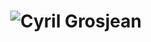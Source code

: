<h1 align="center">
  <img src="https://raw.githubusercontent.com/CyrilInCode/CyrilInCode/main/name.svg" alt="Cyril Grosjean" />
</h1>
